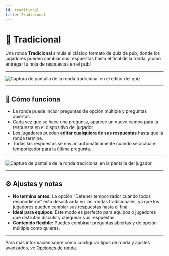 ```yaml
---
id: traditional
title: Tradicional
---
```


# 📝 Tradicional

Una ronda **Tradicional** simula el clásico formato de quiz de pub, donde los jugadores pueden cambiar sus respuestas hasta el final de la ronda, ¡como entregar tu hoja de respuestas en el pub!

---

![Captura de pantalla de la ronda tradicional en el editor del quiz](/images/round-modes/traditional-editor.png)

---

## 📝 Cómo funciona

- La ronda puede incluir preguntas de opción múltiple y preguntas abiertas.
- Cada vez que se hace una pregunta, aparece un nuevo campo para la respuesta en el dispositivo del jugador.
- Los jugadores pueden **editar cualquiera de sus respuestas** hasta que la ronda termine.
- Todas las respuestas se envían automáticamente cuando se acaba el temporizador para la última pregunta.

---

![Captura de pantalla de la ronda tradicional en la pantalla del jugador](/images/round-modes/traditional-answer-screen.png)

---

## ⚙️ Ajustes y notas

- **No termina antes:** La opción “Detener temporizador cuando todos respondieron” está desactivada en las rondas tradicionales, ya que los jugadores pueden cambiar sus respuestas hasta el final.
- **Ideal para equipos:** Este modo es perfecto para equipos o jugadores que disfrutan discutir y chequear sus respuestas.
- **Contenido flexible:** Puedes combinar preguntas abiertas y de opción múltiple como quieras.

---

Para más información sobre cómo configurar tipos de ronda y ajustes avanzados, ve [Opciones de ronda](../editor/008-round-options.md).
